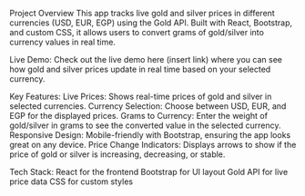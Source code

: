 Project Overview This app tracks live gold and silver prices in different currencies (USD, EUR, EGP) using the Gold API. Built with React, Bootstrap, and custom CSS, it allows users to convert grams of gold/silver into currency values in real time.

Live Demo: Check out the live demo here (insert link) where you can see how gold and silver prices update in real time based on your selected currency.

Key Features: Live Prices: Shows real-time prices of gold and silver in selected currencies. Currency Selection: Choose between USD, EUR, and EGP for the displayed prices. Grams to Currency: Enter the weight of gold/silver in grams to see the converted value in the selected currency. Responsive Design: Mobile-friendly with Bootstrap, ensuring the app looks great on any device. Price Change Indicators: Displays arrows to show if the price of gold or silver is increasing, decreasing, or stable.

Tech Stack: React for the frontend Bootstrap for UI layout Gold API for live price data CSS for custom styles
